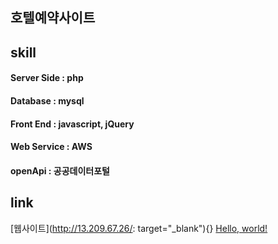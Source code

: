 호텔예약사이트
-------------


skill
-------------
#### Server Side : php
#### Database : mysql
#### Front End : javascript, jQuery
#### Web Service : AWS
#### openApi : 공공데이터포털

link
-------------
[웹사이트](http://13.209.67.26/: target="_blank"){}
<a href="http://13.209.67.26/" target="_blank">Hello, world!</a>
